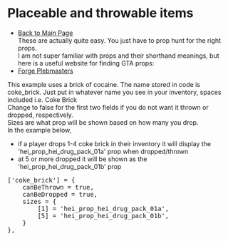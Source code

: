 # Placeable and throwable items
- [Back to Main Page](../README.md#alcatraz-templates)  
These are actually quite easy. You just have to prop hunt for the right props.  
I am not super familiar with props and their shorthand meanings, but here is a useful website for finding GTA props:  
- [Forge Plebmasters](https://forge.plebmasters.de/objects)  

This example uses a brick of cocaine. The name stored in code is coke_brick. Just put in whatever name you see in your inventory, spaces included i.e. Coke Brick  
Change to false for the first two fields if you do not want it thrown or dropped, respectively.  
Sizes are what prop will be shown based on how many you drop.  
In the example below,  
- if a player drops 1-4 coke brick in their inventory it will display the 'hei_prop_hei_drug_pack_01a' prop when dropped/thrown
- at 5 or more dropped it will be shown as the 'hei_prop_hei_drug_pack_01b' prop
<pre>
['coke_brick'] = {
    canBeThrown = true,
    canBeDropped = true,
    sizes = {
        [1] = 'hei_prop_hei_drug_pack_01a',
        [5] = 'hei_prop_hei_drug_pack_01b',
    }
},
</pre>